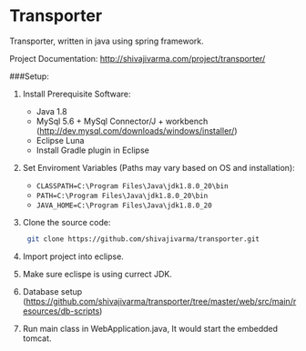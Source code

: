 
Transporter
======================
Transporter, written in java using spring framework.

Project Documentation: http://shivajivarma.com/project/transporter/


###Setup:

1. Install Prerequisite Software:
   * Java 1.8
   * MySql 5.6 + MySql Connector/J + workbench (http://dev.mysql.com/downloads/windows/installer/)
   * Eclipse Luna
   * Install Gradle plugin in Eclipse

2. Set Enviroment Variables (Paths may vary based on OS and installation): 
   * ```CLASSPATH=C:\Program Files\Java\jdk1.8.0_20\bin```
   * ```PATH=C:\Program Files\Java\jdk1.8.0_20\bin```
   * ```JAVA_HOME=C:\Program Files\Java\jdk1.8.0_20```

3. Clone the source code:
   ```bash
    git clone https://github.com/shivajivarma/transporter.git
   ```

4. Import project into eclipse.

5. Make sure eclispe is using currect JDK.

6. Database setup (https://github.com/shivajivarma/transporter/tree/master/web/src/main/resources/db-scripts)

7. Run main class in WebApplication.java, It would start the embedded tomcat.

